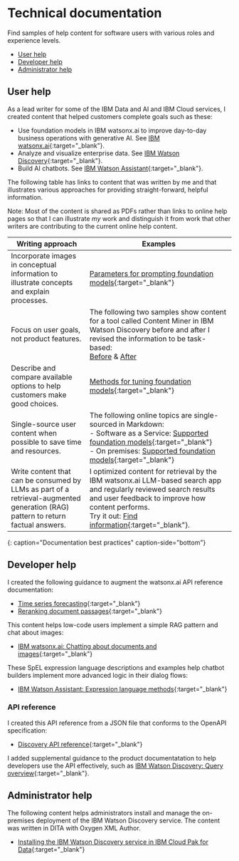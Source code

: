# Technical documentation

Find samples of help content for software users with various roles and experience levels.

- [User help](#product-user-help)
- [Developer help](#developer-help)
- [Administrator help](#administrator-help)

## User help

As a lead writer for some of the IBM Data and AI and IBM Cloud services, I created content that helped customers complete goals such as these:

- Use foundation models in IBM watsonx.ai to improve day-to-day business operations with generative AI. See [IBM watsonx.ai](https://www.ibm.com/docs/SSYOK8/wsj/analyze-data/fm-overview.html){:target="_blank"}.
- Analyze and visualize enterprise data. See [IBM Watson Discovery](https://cloud.ibm.com/docs/discovery-data?topic=discovery-data-about){:target="_blank"}.
- Build AI chatbots. See [IBM Watson Assistant](https://cloud.ibm.com/docs/watson-assistant?topic=watson-assistant-about){:target="_blank"}.

The following table has links to content that was written by me and that illustrates various approaches for providing straight-forward, helpful information.

Note: Most of the content is shared as PDFs rather than links to online help pages so that I can illustrate *my* work and distinguish it from work that other writers are contributing to the current online help content.

| Writing approach | Examples |
|------------------|----------|
| Incorporate images in conceptual information to illustrate concepts and explain processes. | [Parameters for prompting foundation models](https://michelle-miller.github.io/samples/wx-llm-parameters-sample.pdf){:target="_blank"} |
| Focus on user goals, not product features. | The following two samples show content for a tool called Content Miner in IBM Watson Discovery before and after I revised the information to be task-based:<br/> [Before](https://michelle-miller.github.io/samples/contentmine-before.pdf) & [After](https://michelle-miller.github.io/samples/contentmine-after.pdf) |
| Describe and compare available options to help customers make good choices. | [Methods for tuning foundation models](https://michelle-miller.github.io/samples/wx-tuning.pdf){:target="_blank"} |
| Single-source user content when possible to save time and resources. | The following online topics are single-sourced in Markdown:<br/> - Software as a Service: [Supported foundation models](https://www.ibm.com/docs/SSYOK8/wsj/analyze-data/fm-models.html){:target="_blank"}<br/> - On premises: [Supported foundation models](https://www.ibm.com/docs/SSLSRPV_latest/wsj/analyze-data/fm-models.html){:target="_blank"} |
| Write content that can be consumed by LLMs as part of a retrieval-augmented generation (RAG) pattern to return factual answers. | I optimized content for retrieval by the IBM watsonx.ai LLM-based search app and regularly reviewed search results and user feedback to improve how content performs.<br/>Try it out: [Find information](https://dataplatform.cloud.ibm.com/docs/content/wsj/getting-started/welcome-main.html?context=wx){:target="_blank"}. |
{: caption="Documentation best practices" caption-side="bottom"}

## Developer help

I created the following guidance to augment the watsonx.ai API reference documentation:

- [Time series forecasting](https://michelle-miller.github.io/samples/wx-time-series-api-sample.pdf){:target="_blank"}
- [Reranking document passages](https://michelle-miller.github.io/samples/wx-rerank-api-sample.pdf){:target="_blank"}

This content helps low-code users implement a simple RAG pattern and chat about images:

- [IBM watsonx.ai: Chatting about documents and images](https://michelle-miller.github.io/samples/wx-chatting-sample.pdf){:target="_blank"}

These SpEL expression language descriptions and examples help chatbot builders implement more advanced logic in their dialog flows:

- [IBM Watson Assistant: Expression language methods](https://michelle-miller.github.io/samples/assistant-spel-sample.pdf){:target="_blank"}

### API reference

I created this API reference from a JSON file that conforms to the OpenAPI specification:

- [Discovery API reference](https://cloud.ibm.com/apidocs/discovery-data){:target="_blank"}

I added supplemental guidance to the product documentatation to help developers use the API effectively, such as [IBM Watson Discovery: Query overview](https://michelle-miller.github.io/samples/discovery-data-query-api-sample.pdf){:target="_blank"}.

## Administrator help

The following content helps administrators install and manage the on-premises deployment of the IBM Watson Discovery service. The content was written in DITA with Oxygen XML Author.

- [Installing the IBM Watson Discovery service in IBM Cloud Pak for Data](https://michelle-miller.github.io/samples/CP-Data-4.7.x-Admin-Disco.pdf){:target="_blank"}
